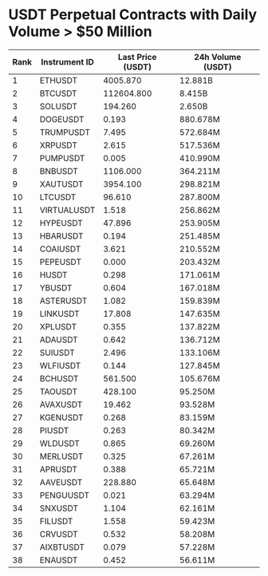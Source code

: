 # USDT Perpetual Contracts with Daily Volume > $50 Million

| Rank | Instrument ID | Last Price (USDT) | 24h Volume (USDT) |
|------|---------------|-------------------|-------------------|
| 1 | ETHUSDT | 4005.870 | 12.881B |
| 2 | BTCUSDT | 112604.800 | 8.415B |
| 3 | SOLUSDT | 194.260 | 2.650B |
| 4 | DOGEUSDT | 0.193 | 880.678M |
| 5 | TRUMPUSDT | 7.495 | 572.684M |
| 6 | XRPUSDT | 2.615 | 517.536M |
| 7 | PUMPUSDT | 0.005 | 410.990M |
| 8 | BNBUSDT | 1106.000 | 364.211M |
| 9 | XAUTUSDT | 3954.100 | 298.821M |
| 10 | LTCUSDT | 96.610 | 287.800M |
| 11 | VIRTUALUSDT | 1.518 | 256.862M |
| 12 | HYPEUSDT | 47.896 | 253.905M |
| 13 | HBARUSDT | 0.194 | 251.485M |
| 14 | COAIUSDT | 3.621 | 210.552M |
| 15 | PEPEUSDT | 0.000 | 203.432M |
| 16 | HUSDT | 0.298 | 171.061M |
| 17 | YBUSDT | 0.604 | 167.018M |
| 18 | ASTERUSDT | 1.082 | 159.839M |
| 19 | LINKUSDT | 17.808 | 147.635M |
| 20 | XPLUSDT | 0.355 | 137.822M |
| 21 | ADAUSDT | 0.642 | 136.712M |
| 22 | SUIUSDT | 2.496 | 133.106M |
| 23 | WLFIUSDT | 0.144 | 127.845M |
| 24 | BCHUSDT | 561.500 | 105.676M |
| 25 | TAOUSDT | 428.100 | 95.250M |
| 26 | AVAXUSDT | 19.462 | 93.528M |
| 27 | KGENUSDT | 0.268 | 83.159M |
| 28 | PIUSDT | 0.263 | 80.342M |
| 29 | WLDUSDT | 0.865 | 69.260M |
| 30 | MERLUSDT | 0.325 | 67.261M |
| 31 | APRUSDT | 0.388 | 65.721M |
| 32 | AAVEUSDT | 228.880 | 65.648M |
| 33 | PENGUUSDT | 0.021 | 63.294M |
| 34 | SNXUSDT | 1.104 | 62.161M |
| 35 | FILUSDT | 1.558 | 59.423M |
| 36 | CRVUSDT | 0.532 | 58.208M |
| 37 | AIXBTUSDT | 0.079 | 57.228M |
| 38 | ENAUSDT | 0.452 | 56.611M |
